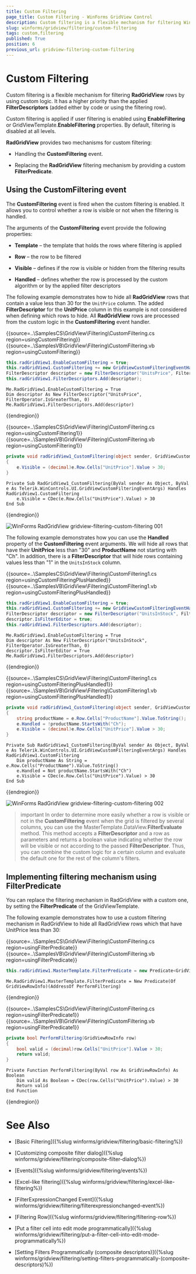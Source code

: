```yaml
---
title: Custom Filtering
page_title: Custom Filtering - WinForms GridView Control
description: Custom filtering is a flexible mechanism for filtering WinForms GridView rows by using custom logic.
slug: winforms/gridview/filtering/custom-filtering
tags: custom,filtering
published: True
position: 6
previous_url: gridview-filtering-custom-filtering
---
```


# Custom Filtering

Custom filtering is a flexible mechanism for filtering **RadGridView** rows by using custom logic. It has a higher priority than the applied **FilterDescriptors** (added either by code or using the filtering row).

Custom filtering is applied if user filtering is enabled using __EnableFiltering__ or GridViewTemplate.__EnableFiltering__ properties. By default, filtering is disabled at all levels.

**RadGridView** provides two mechanisms for custom filtering:

* Handling the **CustomFiltering** event.

* Replacing the **RadGridView** filtering mechanism by providing a custom __FilterPredicate__.

## Using the CustomFiltering event

The **CustomFiltering** event is fired when the custom filtering is enabled. It allows you to control whether a row is visible or not when the filtering is handled.

The arguments of the **CustomFiltering** event provide the following properties:        

* __Template__ – the template that holds the rows where filtering is applied

* __Row__ – the row to be filtered

* __Visible__ – defines if the row is visible or hidden from the filtering results

* __Handled__ – defines whether the row is processed by the custom algorithm or by the applied filter descriptors

The following example demonstrates how to hide all **RadGridView** rows that contain a value less than 30 for the `UnitPrice` column. The added __FilterDescriptor__ for the **UnitPrice** column in this example is not considered when defining which rows to hide. All **RadGridView** rows are processed from the custom logic in the __CustomFiltering__ event handler.

{{source=..\SamplesCS\GridView\Filtering\CustomFiltering.cs region=usingCustomFiltering}} 
{{source=..\SamplesVB\GridView\Filtering\CustomFiltering.vb region=usingCustomFiltering}} 

````C#
this.radGridView1.EnableCustomFiltering = true;
this.radGridView1.CustomFiltering += new GridViewCustomFilteringEventHandler(radGridView1_CustomFiltering);
FilterDescriptor descriptor = new FilterDescriptor("UnitsPrice", FilterOperator.IsGreaterThan, 0);
this.radGridView1.FilterDescriptors.Add(descriptor);

````
````VB.NET
Me.RadGridView1.EnableCustomFiltering = True
Dim descriptor As New FilterDescriptor("UnitsPrice", FilterOperator.IsGreaterThan, 0)
Me.RadGridView1.FilterDescriptors.Add(descriptor)

````

{{endregion}} 

{{source=..\SamplesCS\GridView\Filtering\CustomFiltering.cs region=usingCustomFiltering1}} 
{{source=..\SamplesVB\GridView\Filtering\CustomFiltering.vb region=usingCustomFiltering1}} 

````C#
private void radGridView1_CustomFiltering(object sender, GridViewCustomFilteringEventArgs e)
{
    e.Visible = (decimal)e.Row.Cells["UnitPrice"].Value > 30;
}

````
````VB.NET
Private Sub RadGridView1_CustomFiltering(ByVal sender As Object, ByVal e As Telerik.WinControls.UI.GridViewCustomFilteringEventArgs) Handles RadGridView1.CustomFiltering
    e.Visible = CDec(e.Row.Cells("UnitPrice").Value) > 30
End Sub

````

{{endregion}} 

![WinForms RadGridView gridview-filtering-custom-filtering 001](images/gridview-filtering-custom-filtering001.png)

The following example demonstrates how you can use the __Handled__ property of the __CustomFiltering__ event arguments. We will hide all rows that have their **UnitPrice** less than "30" and **ProductName** not starting with "Ch". In addition, there is a __FilterDescriptor__  that will hide rows containing values less than "1" in the `UnitsInStock` column.

{{source=..\SamplesCS\GridView\Filtering\CustomFiltering1.cs region=usingCustomFilteringPlusHandled}} 
{{source=..\SamplesVB\GridView\Filtering\CustomFiltering1.vb region=usingCustomFilteringPlusHandled}} 

````C#
this.radGridView1.EnableCustomFiltering = true;
this.radGridView1.CustomFiltering += new GridViewCustomFilteringEventHandler(radGridView1_CustomFiltering);
FilterDescriptor descriptor = new FilterDescriptor("UnitsInStock", FilterOperator.IsGreaterThan, 0);
descriptor.IsFilterEditor = true;
this.radGridView1.FilterDescriptors.Add(descriptor);

````
````VB.NET
Me.RadGridView1.EnableCustomFiltering = True
Dim descriptor As New FilterDescriptor("UnitsInStock", FilterOperator.IsGreaterThan, 0)
descriptor.IsFilterEditor = True
Me.RadGridView1.FilterDescriptors.Add(descriptor)

````

{{endregion}} 

{{source=..\SamplesCS\GridView\Filtering\CustomFiltering1.cs region=usingCustomFilteringPlusHandled1}} 
{{source=..\SamplesVB\GridView\Filtering\CustomFiltering1.vb region=usingCustomFilteringPlusHandled1}} 

````C#
private void radGridView1_CustomFiltering(object sender, GridViewCustomFilteringEventArgs e)
{
    string productName = e.Row.Cells["ProductName"].Value.ToString();
    e.Handled = !productName.StartsWith("Ch");
    e.Visible = (decimal)e.Row.Cells["UnitPrice"].Value > 30;
}

````
````VB.NET
Private Sub RadGridView1_CustomFiltering(ByVal sender As Object, ByVal e As Telerik.WinControls.UI.GridViewCustomFilteringEventArgs) Handles RadGridView1.CustomFiltering
    Dim productName As String = e.Row.Cells("ProductName").Value.ToString()
    e.Handled = Not productName.StartsWith("Ch")
    e.Visible = CDec(e.Row.Cells("UnitPrice").Value) > 30
End Sub

````

{{endregion}} 


![WinForms RadGridView gridview-filtering-custom-filtering 002](images/gridview-filtering-custom-filtering002.png)

>important In order to determine more easily whether a row is visible or not in the **CustomFiltering** event when the grid is filtered by several columns, you can use the MasterTemplate.DataView.**FilterEvaluate** method. This method accepts a **FilterDescriptor** and a row as parameters and returns a boolean value indicating whether the row will be visible or not according to the passed **FilterDescriptor**. Thus, you can combine the custom logic for a certain column and evaluate the default one for the rest of the column's filters.

## Implementing filtering mechanism using FilterPredicate

You can replace the filtering mechanism in RadGridView with a custom one, by setting the __FilterPredicate__  of the GridViewTemplate.

The following example demonstrates how to use a custom filtering mechanism in RadGridView to hide all RadGridView rows which that have UnitPrice less than 30:

{{source=..\SamplesCS\GridView\Filtering\CustomFiltering.cs region=usingFilterPredicate}} 
{{source=..\SamplesVB\GridView\Filtering\CustomFiltering.vb region=usingFilterPredicate}} 

````C#
this.radGridView1.MasterTemplate.FilterPredicate = new Predicate<GridViewRowInfo>(PerformFiltering);

````
````VB.NET
Me.RadGridView1.MasterTemplate.FilterPredicate = New Predicate(Of GridViewRowInfo)(AddressOf PerformFiltering)

````

{{endregion}} 

{{source=..\SamplesCS\GridView\Filtering\CustomFiltering.cs region=usingFilterPredicate1}} 
{{source=..\SamplesVB\GridView\Filtering\CustomFiltering.vb region=usingFilterPredicate1}} 

````C#
private bool PerformFiltering(GridViewRowInfo row)
{
    bool valid = (decimal)row.Cells["UnitPrice"].Value > 30;
    return valid;
}

````
````VB.NET
Private Function PerformFiltering(ByVal row As GridViewRowInfo) As Boolean
    Dim valid As Boolean = CDec(row.Cells("UnitPrice").Value) > 30
    Return valid
End Function

````

{{endregion}} 



# See Also
* [Basic Filtering]({%slug winforms/gridview/filtering/basic-filtering%})

* [Customizing composite filter dialog]({%slug winforms/gridview/filtering/composite-filter-dialog%})

* [Events]({%slug winforms/gridview/filtering/events%})

* [Excel-like filtering]({%slug winforms/gridview/filtering/excel-like-filtering%})

* [FilterExpressionChanged Event]({%slug winforms/gridview/filtering/filterexpressionchanged-event%})

* [Filtering Row]({%slug winforms/gridview/filtering/filtering-row%})

* [Put a filter cell into edit mode programmatically]({%slug winforms/gridview/filtering/put-a-filter-cell-into-edit-mode-programmatically%})

* [Setting Filters Programmatically (composite descriptors)]({%slug winforms/gridview/filtering/setting-filters-programmatically-(composite-descriptors)%})

